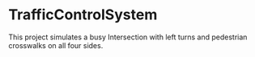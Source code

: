 # TrafficControlSystem
This project simulates a busy Intersection with left turns and pedestrian crosswalks on all four sides. 
